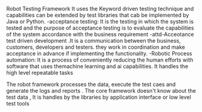 Robot Testing Framework
It uses the Keyword driven testing technique and capabilities can be extended by test libraries that cab be implemented by Java or Python.
-acceptance testing: It is the testing in which the system is tested and the purpose of acceptance testing is to evaluate  the capabilities of the system accordance with the business  requirement 
-attd-Acceotance test driven development .It is a communication between the business, customers, developers and testers. they work in coordination and make acceptance in advance if implementing the functionality.
-Robotic Process automation: It is a process of conveniently reducing the human efforts with software that uses themachine learning and ai capabilities. It handles the high level repeatable tasks

The robot framework processes the data, execute the test caes and generate the logs and reports . The core framework doesn't know about the test data , It is handles by the libraries by application interface or low level test tools